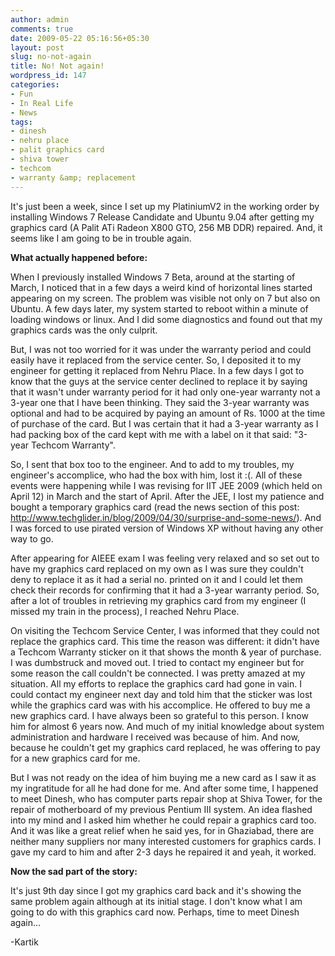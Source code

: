 ```yaml
---
author: admin
comments: true
date: 2009-05-22 05:16:56+05:30
layout: post
slug: no-not-again
title: No! Not again!
wordpress_id: 147
categories:
- Fun
- In Real Life
- News
tags:
- dinesh
- nehru place
- palit graphics card
- shiva tower
- techcom
- warranty &amp; replacement
---
```


It's just been a week, since I set up my PlatiniumV2 in the working order by installing Windows 7 Release Candidate and Ubuntu 9.04 after getting my graphics card (A Palit ATi Radeon X800 GTO, 256 MB DDR) repaired. And, it seems like I am going to be in trouble again.

**What actually happened before:**

When I previously installed Windows 7 Beta, around at the starting of March, I noticed that in a few days a weird kind of horizontal lines started appearing on my screen. The problem was visible not only on 7 but also on Ubuntu. A few days later, my system started to reboot within a minute of loading windows or linux. And I did some diagnostics and found out that my graphics cards was the only culprit.

But, I was not too worried for it was under the warranty period and could easily have it replaced from the service center. So, I deposited it to my engineer for getting it replaced from Nehru Place. In a few days I got to know that the guys at the service center declined to replace it by saying that it wasn't under warranty period for it had only one-year warranty not a 3-year one that I have been thinking. They said the 3-year warranty was optional and had to be acquired by paying an amount of Rs. 1000 at the time of purchase of the card. But I was certain that it had a 3-year warranty as I had packing box of the card kept with me with a label on it that said: "3-year Techcom Warranty".

So, I sent that box too to the engineer. And to add to my troubles, my engineer's accomplice, who had the box with him, lost it :(. All of these events were happening while I was revising for IIT JEE 2009 (which held on April 12) in March and the start of April. After the JEE, I lost my patience and bought a temporary graphics card (read the news section of this post: http://www.techglider.in/blog/2009/04/30/surprise-and-some-news/). And I was forced to use pirated version of Windows XP without having any other way to go.

After appearing for AIEEE exam I was feeling very relaxed and so set out to have my graphics card replaced on my own as I was sure they couldn't deny to replace it as it had a serial no. printed on it and I could let them check their records for confirming that it had a 3-year warranty period. So, after a lot of troubles in retrieving my graphics card from my engineer (I missed my train in the process), I reached Nehru Place.

On visiting the Techcom Service Center, I was informed that they could not replace the graphics card. This time the reason was different: it didn't have a Techcom Warranty sticker on it that shows the month & year of purchase. I was dumbstruck and moved out. I tried to contact my engineer but for some reason the call couldn't be connected. I was pretty amazed at my situation. All my efforts to replace the graphics card had gone in vain. I could contact my engineer next day and told him that the sticker was lost while the graphics card was with his accomplice. He offered to buy me a new graphics card. I have always been so grateful to this person. I know him for almost 6 years now. And much of my initial knowledge about system administration and hardware I received was because of him. And now, because he couldn't get my graphics card replaced, he was offering to pay for a new graphics card for me.

But I was not ready on the idea of him buying me a new card as I saw it as my ingratitude for all he had done for me. And after some time, I happened to meet Dinesh, who has computer parts repair shop at Shiva Tower, for the repair of motherboard of my previous Pentium III system. An idea flashed into my mind and I asked him whether he could repair a graphics card too. And it was like a great relief when he said yes, for in Ghaziabad, there are neither many suppliers nor many interested customers for graphics cards. I gave my card to him and after 2-3 days he repaired it and yeah, it worked.

**Now the sad part of the story:**

It's just 9th day since I got my graphics card back and it's showing the same problem again although at its initial stage. I don't know what I am going to do with this graphics card now. Perhaps, time to meet Dinesh again...

-Kartik
